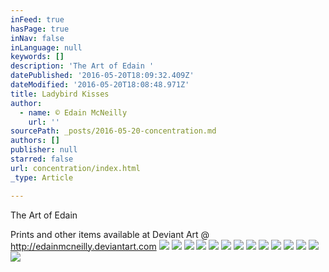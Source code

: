 ```yaml
---
inFeed: true
hasPage: true
inNav: false
inLanguage: null
keywords: []
description: 'The Art of Edain '
datePublished: '2016-05-20T18:09:32.409Z'
dateModified: '2016-05-20T18:08:48.971Z'
title: Ladybird Kisses
author:
  - name: © Edain McNeilly
    url: ''
sourcePath: _posts/2016-05-20-concentration.md
authors: []
publisher: null
starred: false
url: concentration/index.html
_type: Article

---
```

The Art of Edain 

Prints and other items available at Deviant Art @ http://edainmcneilly.deviantart.com
![](https://the-grid-user-content.s3-us-west-2.amazonaws.com/576314d6-6212-49a5-9a03-929dd36f8d71.jpg)
![](https://the-grid-user-content.s3-us-west-2.amazonaws.com/c3eb9c19-f83f-4b34-9d96-23653787ae3e.jpg)
![](https://the-grid-user-content.s3-us-west-2.amazonaws.com/ee70bd92-eeca-45e3-8aa0-c9e5e78d0045.jpg)
![](https://the-grid-user-content.s3-us-west-2.amazonaws.com/1ef06555-dfc1-4472-9496-8e3b402e3b4a.jpg)
![](https://the-grid-user-content.s3-us-west-2.amazonaws.com/e0095e78-81a8-4cfd-a379-f2c2d09108b3.jpg)
![](https://the-grid-user-content.s3-us-west-2.amazonaws.com/adc4b95b-5df4-4286-ad39-a8aeeabf2056.jpg)
![](https://the-grid-user-content.s3-us-west-2.amazonaws.com/5ae5f604-46a2-42fa-bdbb-a8afda5d9b53.jpg)
![](https://the-grid-user-content.s3-us-west-2.amazonaws.com/511bc017-b50a-4cd3-a067-e9c196980d33.jpg)
![](https://the-grid-user-content.s3-us-west-2.amazonaws.com/85b10a1d-9d1b-4cee-b9e3-902bbf2305d5.jpg)
![](https://the-grid-user-content.s3-us-west-2.amazonaws.com/b39d9271-a47b-497c-a757-d13762c088e9.jpg)
![](https://the-grid-user-content.s3-us-west-2.amazonaws.com/2592046f-5477-4206-94a0-311b511c6b0d.jpg)
![](https://the-grid-user-content.s3-us-west-2.amazonaws.com/8ec77427-0739-4f2f-ae29-ada9d1c2e9d4.jpg)
![](https://the-grid-user-content.s3-us-west-2.amazonaws.com/115c3679-0fe4-4670-904a-782b58acbd9e.jpg)
![](https://the-grid-user-content.s3-us-west-2.amazonaws.com/585180d5-7ccb-404f-8dd0-f180abfdfcf4.jpg)
